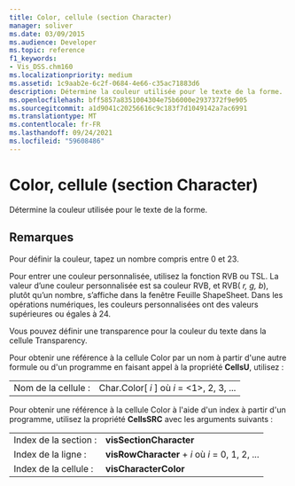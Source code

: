 ```yaml
---
title: Color, cellule (section Character)
manager: soliver
ms.date: 03/09/2015
ms.audience: Developer
ms.topic: reference
f1_keywords:
- Vis_DSS.chm160
ms.localizationpriority: medium
ms.assetid: 1c9aab2e-6c2f-0684-4e66-c35ac71883d6
description: Détermine la couleur utilisée pour le texte de la forme.
ms.openlocfilehash: bff5857a8351004304e75b6000e2937372f9e905
ms.sourcegitcommit: a1d9041c20256616c9c183f7d1049142a7ac6991
ms.translationtype: MT
ms.contentlocale: fr-FR
ms.lasthandoff: 09/24/2021
ms.locfileid: "59608486"
---
```

# <a name="color-cell-character-section"></a>Color, cellule (section Character)

Détermine la couleur utilisée pour le texte de la forme.
  
## <a name="remarks"></a>Remarques

Pour définir la couleur, tapez un nombre compris entre 0 et 23.
  
Pour entrer une couleur personnalisée, utilisez la fonction RVB ou TSL. La valeur d’une couleur personnalisée est sa couleur RVB, et RVB( *r, g, b*), plutôt qu’un nombre, s’affiche dans la fenêtre Feuille ShapeSheet. Dans les opérations numériques, les couleurs personnalisées ont des valeurs supérieures ou égales à 24. 
  
Vous pouvez définir une transparence pour la couleur du texte dans la cellule Transparency.
  
Pour obtenir une référence à la cellule Color par un nom à partir d'une autre formule ou d'un programme en faisant appel à la propriété **CellsU**, utilisez : 
  
|||
|:-----|:-----|
|Nom de la cellule :  <br/> |Char.Color[ *i*  ] où  *i*  = <1>, 2, 3, ...  <br/> |
   
Pour obtenir une référence à la cellule Color à l'aide d'un index à partir d'un programme, utilisez la propriété **CellsSRC** avec les arguments suivants : 
  
|||
|:-----|:-----|
|Index de la section :  <br/> |**visSectionCharacter** <br/> |
|Index de la ligne :  <br/> |**visRowCharacter**  +   *i* où *i* = 0, 1, 2, ...  <br/> |
|Index de la cellule :  <br/> |**visCharacterColor** <br/> |
   

